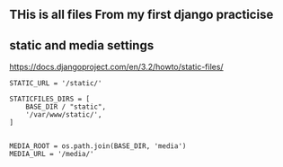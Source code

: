 ## THis is all files From my first django practicise


## static and media settings 
https://docs.djangoproject.com/en/3.2/howto/static-files/

```
STATIC_URL = '/static/'

STATICFILES_DIRS = [
    BASE_DIR / "static",
    '/var/www/static/',
]

```


```

MEDIA_ROOT = os.path.join(BASE_DIR, 'media')
MEDIA_URL = '/media/'
```
